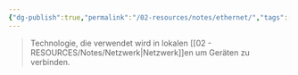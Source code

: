 ```yaml
---
{"dg-publish":true,"permalink":"/02-resources/notes/ethernet/","tags":["netzwerk"],"noteIcon":"","updated":"2025-09-05T10:12:29.355+02:00"}
---
```


> Technologie, die verwendet wird in lokalen [[02 - RESOURCES/Notes/Netzwerk\|Netzwerk]]en um Geräten zu verbinden.